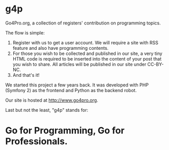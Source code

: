 g4p
===

Go4Pro.org, a collection of registers' contribution on programming topics. 

The flow is simple: 

1. Register with us to get a user account. We will require a site with RSS feature and also have programming contents. 
2. For those you wish to be collected and published in our site, a very tiny HTML code is required to be inserted into the content of your post that you wish to share. All articles will be published in our site under CC-BY-NC. 
3. And that's it!

We started this project a few years back. It was developed with PHP (Symfony 2) as the frontend and Python as the backend robot. 

Our site is hosted at http://www.go4pro.org.

Last but not the least, "g4p" stands for:

Go for Programming, Go for Professionals.
===


